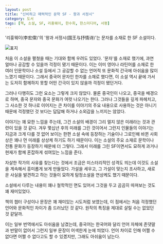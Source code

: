 ```yaml
---
layout: post
title: "신비하고 매력적인 문학 SF - 왕과 서정시"
category: 도서
tags: [책, 소설, SF, 리훙웨이, 한수희, 한스미디어, 서평]
---
```


'리훙웨이(李宏偉)'의
'왕과 서정시(国王与抒情诗)'는
문자를 소재로 한 SF 소설이다.

![표지](https://lh3.googleusercontent.com/RhdwLNMnDz7cLcCBSQKfG-SSs9GuIUAcRyTKCyTjmy_08yVEv7uCg1nLoi0e5nrT2xIh7iipH_Wr0A=s480)

처음 이 소설을 펼쳤을 때는 기대와 함께 우려도 있었다.
'문자'를 소재로 했기에, 과연 얼마나 공감할 수 있을까 걱정이 됐기 때문이다.
이는 이미 영어나 라틴어를 소재로 한 여러 인문학이나 소설 등에서
그 공감할 수 없는 언어적 또 문화적 간극에 아쉬움을 많이 느꼈기 때문이다.
그래서 중국어 문자인 한자를 소재로 했다면,
이 소설 역시 끝에 가서는 도저히 함께하지 못할 어떤 간극이 있지 않을까 걱정이 됐던거다.

그러나 다행히도 그런 요소는 그렇게 크지 않았다.
물론 중국인이 나오고, 중국을 배경으로 하며, 중국 문자와 중국 문화가 여럿 나오기는 한다.
그러나 그것들을 깊게 파헤치고, 그 사소한 것 하나로 이어지는 큰 차이를 이야기의 주요 내용으로 사용하는 것은 아니기 때문에
걱정했던 것 보다는 답답해 하거나 소외감을 느끼지는 않았다.

이야기는 꽤 묘한 느낌을 주는데,
그건 소설의 배경이 그리 멀지 않은 미래라는 것과 관련이 있을 것 같다.
겨우 몇십년 후의 미래를 그린 것이어서 그런지
인물들의 이야기는 지금과 크게 다를 것 없어 보이는 한편
소설 속에 등장하는 기술이나 그로인해 바뀐 사회상은 꽤나 먼 미래를 상상케 하기도 하기 때문이다.
이는 소설의 주요 소재로 문학이나 전통 문화가 등장하기 때문에 더 그렇다.
그래서 미래를 그린 SF이면서도 묘하게 과거나 현재가 함께 혼잡하게 섞여있는 느낌을 준다.

자살한 작가의 사유를 찾는다는 것에서 조금은 미스터리적인 성격도 띄는데
이것도 소설을 계속해서 흥미롭게 보게 만들었다.
가설을 세우고, 그 가설이 맞는지 조사하고, 새로운 사실을 발견하고 하는 것들이
묘하게 탐정소설을 연상케도 했기 때문이다.

소설에서 다루는 내용이 꽤나 철학적인 면도 있어서
그것을 두고 곰곰히 따져보는 것도 꽤 재미있었다.

책의 챕터 구성이나 문장은 꽤 재미있는 시도처럼 보였는데,
이 점에서는 처음 걱정했던 언어와 문화적인 차이가 좀 드러났던 것 같다.
원작의 특징을 제대로 살릴 수는 없었던 것 같달까.

이는 일부 번역에서도 아쉬움을 남겼는데,
중국어는 한국어와 달리 언어 자체에 존댓말과 반말이 없어서 그런지
일부 문장이 어색한게 눈에 띄었다.
언어 차이로 인해 어쩔 수 없다면 어쩔 수 없다고도 할 수 있곘지만,
그래도 아쉬움이 남는다.

